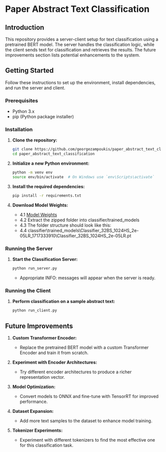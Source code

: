 # Paper Abstract Text Classification

## Introduction

This repository provides a server-client setup for text classification using a pretrained BERT model. The server handles the classification logic, while the client sends text for classification and retrieves the results. The future improvements section lists potential enhancements to the system.

## Getting Started

Follow these instructions to set up the environment, install dependencies, and run the server and client.

### Prerequisites

- Python 3.x
- pip (Python package installer)

### Installation

1. **Clone the repository:**

    ```bash
    git clone https://github.com/georgezampoukis/paper_abstract_text_classification.git
    cd paper_abstract_text_classification
    ```

2. **Initialize a new Python environment:**

    ```bash
    python -m venv env
    source env/bin/activate  # On Windows use `env\Scripts\activate`
    ```

3. **Install the required dependencies:**

    ```bash
    pip install -r requirements.txt
    ```

4. **Download Model Weights:**
    
    - 4.1 [Model Weights](https://we.tl/t-1GBH9Gr7kc)
    - 4.2 Extract the zipped folder into classifier/trained_models
    - 4.3 The folder structure should look like this: 
    - 4.4 classifier\trained_models\Classifier_32BS_1024HS_2e-05LR_1717333910\Classifier_32BS_1024HS_2e-05LR.pt

### Running the Server

1. **Start the Classification Server:**

    ```bash
    python run_server.py
    ```

    - Appropriate INFO: messages will appear when the server is ready.

### Running the Client

1. **Perform classification on a sample abstract text:**

    ```bash
    python run_client.py
    ```

## Future Improvements

1. **Custom Transformer Encoder:**
   - Replace the pretrained BERT model with a custom Transformer Encoder and train it from scratch.

2. **Experiment with Encoder Architectures:**
   - Try different encoder architectures to produce a richer representation vector.

3. **Model Optimization:**
   - Convert models to ONNX and fine-tune with TensorRT for improved performance.

4. **Dataset Expansion:**
   - Add more text samples to the dataset to enhance model training.

5. **Tokenizer Experiments:**
   - Experiment with different tokenizers to find the most effective one for this classification task.
